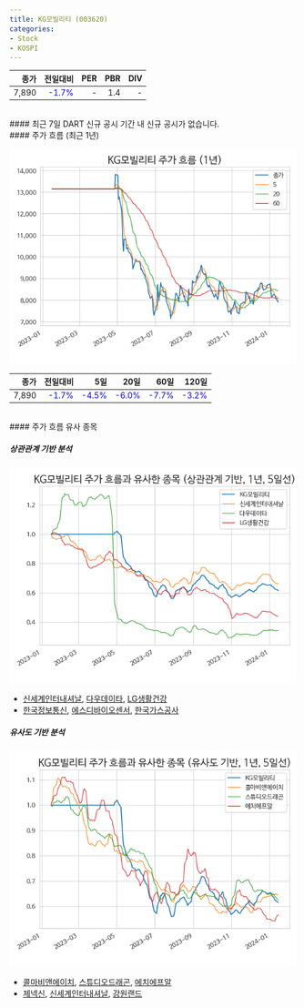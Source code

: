 ```yaml
---
title: KG모빌리티 (003620)
categories:
- Stock
- KOSPI
---
```


|**종가**|**전일대비**|**PER**|**PBR**|**DIV**|
|---:|-------:|--:|--:|--:|
|7,890|<span style="color: blue">-1.7%</span>|-|1.4|-|

<!-- more -->

<br>
#### 최근 7일 DART 신규 공시
기간 내 신규 공시가 없습니다.

<br>
#### 주가 흐름 (최근 1년)

![003620](/assets/images/stock/003620.png)

|**종가**|**전일대비**|**5일**|**20일**|**60일**|**120일**|
|---:|-------:|--:|---:|---:|----:|
|7,890|<span style="color: blue">-1.7%</span>|<span style="color: blue">-4.5%</span>|<span style="color: blue">-6.0%</span>|<span style="color: blue">-7.7%</span>|<span style="color: blue">-3.2%</span>|

<br>
#### 주가 흐름 유사 종목

##### 상관관계 기반 분석

![003620](/assets/images/stock/003620_corr.png)
- [신세계인터내셔날](/031430/), [다우데이타](/032190/), [LG생활건강](/051900/)
- [한국정보통신](/025770/), [에스디바이오센서](/137310/), [한국가스공사](/036460/)

##### 유사도 기반 분석

![003620](/assets/images/stock/003620_sim.png)
- [콜마비앤에이치](/200130/), [스튜디오드래곤](/253450/), [에치에프알](/230240/)
- [제넥신](/095700/), [신세계인터내셔날](/031430/), [강원랜드](/035250/)